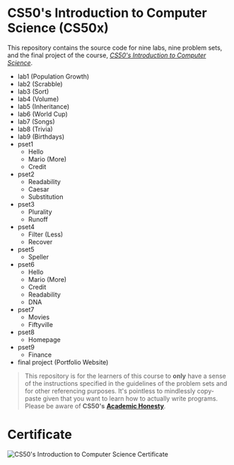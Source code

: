 # CS50's Introduction to Computer Science (CS50x)

This repository contains the source code for nine labs, nine problem sets, and the final project of the course, [_CS50's Introduction to Computer Science_](https://www.edx.org/course/introduction-computer-science-harvardx-cs50x).

- lab1 (Population Growth)
- lab2 (Scrabble)
- lab3 (Sort)
- lab4 (Volume)
- lab5 (Inheritance)
- lab6 (World Cup)
- lab7 (Songs)
- lab8 (Trivia)
- lab9 (Birthdays)
- pset1
  - Hello
  - Mario (More)
  - Credit
- pset2
  - Readability
  - Caesar
  - Substitution
- pset3
  - Plurality
  - Runoff
- pset4
  - Filter (Less)
  - Recover
- pset5
  - Speller
- pset6
  - Hello
  - Mario (More)
  - Credit
  - Readability
  - DNA
- pset7
  - Movies
  - Fiftyville
- pset8
  - Homepage
- pset9
  - Finance
- final project (Portfolio Website)

> This repository is for the learners of this course to **only** have a sense of the instructions specified in the guidelines of the problem sets and for other referencing purposes. It's pointless to mindlessly copy-paste given that you want to learn how to actually write programs. Please be aware of **CS50's** [**Academic Honesty**](https://cs50.harvard.edu/x/2021/honesty/).

# Certificate

![CS50's Introduction to Computer Science Certificate](https://certificates.cs50.io/ba55a90d-310d-4cbc-9af0-330785642440.png)

